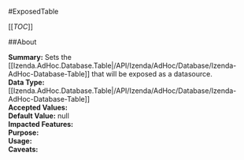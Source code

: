 #ExposedTable

[[_TOC_]]

##About

**Summary:** Sets the [[Izenda.AdHoc.Database.Table|/API/Izenda/AdHoc/Database/Izenda-AdHoc-Database-Table]] that will be exposed as a datasource.  
**Data Type:** [[Izenda.AdHoc.Database.Table|/API/Izenda/AdHoc/Database/Izenda-AdHoc-Database-Table]]  
**Accepted Values:**   
**Default Value:** null  
**Impacted Features:**   
**Purpose:**   
**Usage:**   
**Caveats:**   

